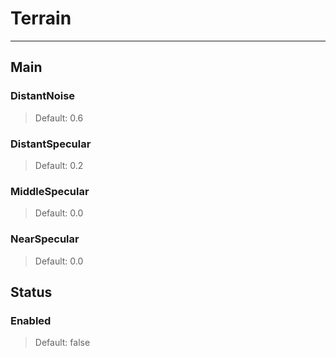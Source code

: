 # Terrain

---

## Main

### DistantNoise

>Default: 0.6

### DistantSpecular

>Default: 0.2

### MiddleSpecular

>Default: 0.0

### NearSpecular

>Default: 0.0

## Status

### Enabled

>Default: false
